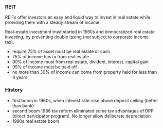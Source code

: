 ### REIT

REITs offer investors an easy and liquid way to invest in real estate while providing them with a steady stream of income.

Real-estate investment trust started in 1960s and democratized real estate investing, by preventing double taxing (not subject to corporate income tax).

- require 75% of asset must be real estate or cash
- 75% of income has to from real estate
- 90% of income must from real estate, divident, interest, capital gain
- 95% of income must be paid off
- no more than 30% of income can come from property held for less than 4 years

### History

- first boom in 1960s, when interest rate rose above deposit ceiling (better than bank)
- second boom 1986 tax reform eliminated some tax advantages of DPP (direct participator program). No longer allow deliberate depreciation
- 1990s real estate boom
